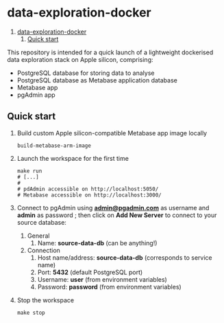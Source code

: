 # data-exploration-docker

1. [data-exploration-docker](#data-exploration-docker)
   1. [Quick start](#quick-start)

This repository is intended for a quick launch of a lightweight dockerised data exploration stack on Apple silicon, comprising:

- PostgreSQL database for storing data to analyse
- PostgreSQL database as Metabase application database
- Metabase app
- pgAdmin app

## Quick start

1. Build custom Apple silicon-compatible Metabase app image locally
    ```shell
    build-metabase-arm-image
    ````

2. Launch the workspace for the first time
    ```shell
    make run
    # [...]
    #
    # pdAdmin accessible on http://localhost:5050/
    # Metabase accessible on http://localhost:3000/
    ````

3. Connect to pgAdmin using **admin@pgadmin.com** as username and **admin** as password ; then click on **Add New Server** to connect to your source database:
   1. General
      1. Name: **source-data-db** (can be anything!)
   2. Connection
      1. Host name/address: **source-data-db** (corresponds to service name)
      2. Port: **5432** (default PostgreSQL port)
      3. Username: **user** (from environment variables)
      4. Password: **password** (from environment variables)

4. Stop the workspace
    ```shell
    make stop
    ````